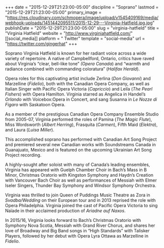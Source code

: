 +++
date = "2015-12-29T21:23:00-05:00"
discipline = "Soprano"
lastmod = "2015-12-29T21:23:00-05:00"
primary_image = "https://res.cloudinary.com/schmopera/image/upload/v1545409169/media/webhook-uploads/1451442095511/2015-12-29---Virginia-Hatfield.jpg.jpg"
publishDate = "2015-12-29T21:23:00-05:00"
slug = "virginia-hatfield"
title = "Virginia Hatfield"
website = "http://www.virginiahatfield.com/"
[[social_media]]
platform = " Twitter"
template = "social-media"
url = "https://twitter.com/gingerhat"
+++

Soprano Virginia Hatfield is known for her radiant voice across a wide variety of repertoire. A native of Campbellford, Ontario, critics have raved about Virginia’s “clear, bell-like tone” *(Opera Canada*) and “warmth and radiance combined with commanding coloratura” (*Halifax Herald*).
 
Opera roles for this captivating artist include Zerlina (*Don Giovanni*) and Marzelline (*Fidelio*), both with the Canadian Opera Company, as well as Italian Singer with Pacific Opera Victoria (*Capriccio*) and Leila (*The Pearl Fishers*) with Opera Hamilton. Virginia starred as Angelica in Handel’s *Orlando* with Voicebox:Opera in Concert, and sang Susanna in *Le Nozze di Figaro* with Saskatoon Opera.
 
As a member of the prestigious Canadian Opera Company Ensemble Studio from 2005-07, Virginia performed the roles of Pamina (*The Magic Flute*), Miss Wordsworth (*Albert Herring*), Frasquita (*Carmen*), Fifth Maid (*Elektra*), and Laura (*Luisa Miller*).

This accomplished soprano has performed with Canadian Art Song Project and premiered several new Canadian works with Soundstreams Canada in Guanajuato, Mexico and is featured on the upcoming Ukrainian Art Song Project recording.
 
A highly-sought after soloist with many of Canada’s leading ensembles, Virginia has appeared with Guelph Chamber Choir in Bach’s Mass in B Minor, Christmas Oratorio with Kingston Symphony and Haydn’s Creation with Vancouver Bach Choir as well as performances of Messiah with Elmer Iseler Singers, Thunder Bay Symphony and Windsor Symphony Orchestra.
 
Virginia was thrilled to join Queen of Puddings Music Theatre as Zora in *Svadba/Wedding* on their European tour and in 2013 reprised the role with Opera Philadelphia. Virginia joined the cast of Pacific Opera Victoria to sing Naïade in their acclaimed production of *Ariadne auf Naxos*.
 
In 2015/16, Virginia looks forward to Bach’s Christmas Oratorio with Symphony Nova Scotia, Messiah with Grand River Chorus, and shares her love of Broadway and Big Band songs in “High Standards” with Talisker Players, followed by her debut with Opera Lyra Ottawa as Marzelline in *Fidelio*.
